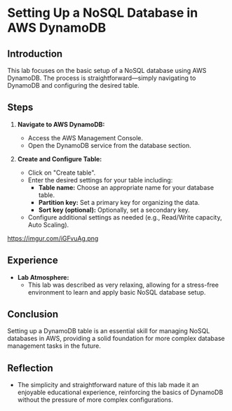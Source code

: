# Setting Up a NoSQL Database in AWS DynamoDB

## Introduction
This lab focuses on the basic setup of a NoSQL database using AWS DynamoDB. The process is straightforward—simply navigating to DynamoDB and configuring the desired table.

## Steps
1. **Navigate to AWS DynamoDB:**
   - Access the AWS Management Console.
   - Open the DynamoDB service from the database section.

2. **Create and Configure Table:**
   - Click on "Create table".
   - Enter the desired settings for your table including:
     - **Table name:** Choose an appropriate name for your database table.
     - **Partition key:** Set a primary key for organizing the data.
     - **Sort key (optional):** Optionally, set a secondary key.
   - Configure additional settings as needed (e.g., Read/Write capacity, Auto Scaling).

https://imgur.com/iGFvuAg.png

## Experience
- **Lab Atmosphere:**
  - This lab was described as very relaxing, allowing for a stress-free environment to learn and apply basic NoSQL database setup.

## Conclusion
Setting up a DynamoDB table is an essential skill for managing NoSQL databases in AWS, providing a solid foundation for more complex database management tasks in the future.

## Reflection
- The simplicity and straightforward nature of this lab made it an enjoyable educational experience, reinforcing the basics of DynamoDB without the pressure of more complex configurations.

